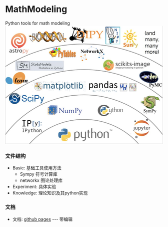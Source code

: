 # MathModeling
Python tools for math modeling
![python-libs](./resources/python_libs.jpg)
### 文件结构
- Basic: 基础工具使用方法
  - Sympy
    符号计算库
  - networkx
    图论处理库
- Experiment: 具体实验
- Knowledge: 理论知识及其python实现

### 文档
- 文档: [github pages](https://starslayerx.github.io/MathModeling/) --- 带编辑
